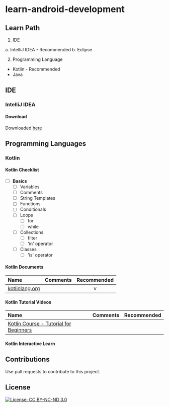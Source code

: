 # learn-android-development

## Learn Path

1. IDE

  a. IntelliJ IDEA - Recommended
  b. Eclipse

2. Programming Language

  * Kotlin - Recommended
  * Java

## IDE

### IntelliJ IDEA

#### Download

Downloaded [here](https://www.jetbrains.com/idea/download)

## Programming Languages

### Kotlin

#### Kotlin Checklist

- [ ] **Basics**
  - [ ] Variables
  - [ ] Comments
  - [ ] String Templates
  - [ ] Functions
  - [ ] Conditionals
  - [ ] Loops
    - [ ] for
    - [ ] while
  - [ ] Collections
    - [ ] filter
    - [ ] 'in' operator
  - [ ] Classes
    - [ ] 'is' operator

#### Kotlin Documents

Name | Comments | Recommended
:-------|:------|:------:
[kotlinlang.org](https://kotlinlang.org/docs/reference) | | v

#### Kotlin Tutorial Videos

Name | Comments | Recommended
:-------|:------|:------:
[Kotlin Course - Tutorial for Beginners](https://www.youtube.com/watch?v=F9UC9DY-vIU) | 

#### Kotlin Interactive Learn

## Contributions

Use pull requests to contribute to this project.

## License

[![License: CC BY-NC-ND 3.0](https://img.shields.io/badge/License-CC%20BY--NC--ND%203.0-lightgrey.svg)](https://creativecommons.org/licenses/by-nc-nd/3.0/)
